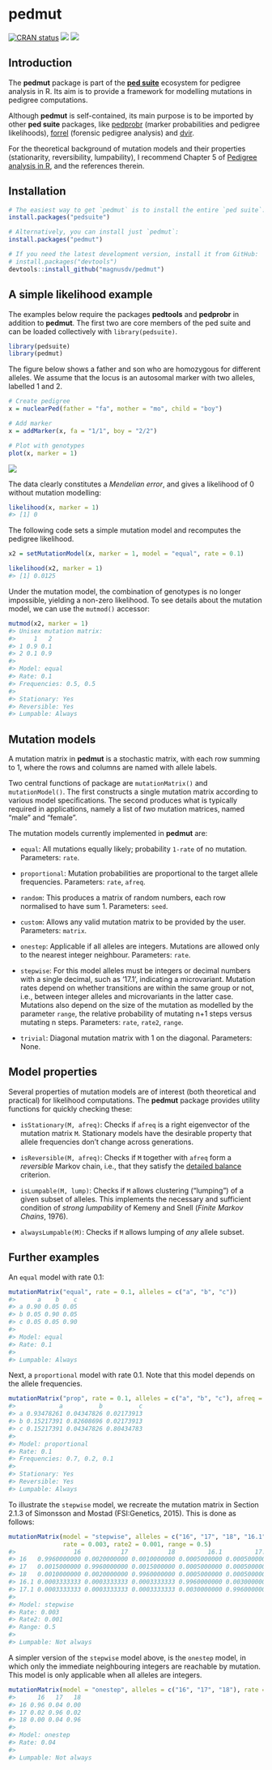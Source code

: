 
<!-- README.md is generated from README.Rmd. Please edit that file -->

# pedmut

<!-- badges: start -->

[![CRAN
status](https://www.r-pkg.org/badges/version/pedmut)](https://CRAN.R-project.org/package=pedmut)
[![](https://cranlogs.r-pkg.org/badges/grand-total/pedmut?color=yellow)](https://cran.r-project.org/package=pedmut)
[![](https://cranlogs.r-pkg.org/badges/last-month/pedmut?color=yellow)](https://cran.r-project.org/package=pedmut)
<!-- badges: end -->

## Introduction

The **pedmut** package is part of the [**ped
suite**](https://magnusdv.github.io/pedsuite/) ecosystem for pedigree
analysis in R. Its aim is to provide a framework for modelling mutations
in pedigree computations.

Although **pedmut** is self-contained, its main purpose is to be
imported by other **ped suite** packages, like
[pedprobr](https://github.com/magnusdv/pedprobr) (marker probabilities
and pedigree likelihoods), [forrel](https://github.com/magnusdv/forrel)
(forensic pedigree analysis) and [dvir](https://github.com/thoree/dvir).

For the theoretical background of mutation models and their properties
(stationarity, reversibility, lumpability), I recommend Chapter 5 of
[Pedigree analysis in
R](https://www.elsevier.com/books/pedigree-analysis-in-r/vigeland/978-0-12-824430-2),
and the references therein.

## Installation

``` r
# The easiest way to get `pedmut` is to install the entire `ped suite`:
install.packages("pedsuite")

# Alternatively, you can install just `pedmut`:
install.packages("pedmut")

# If you need the latest development version, install it from GitHub:
# install.packages("devtools")
devtools::install_github("magnusdv/pedmut")
```

## A simple likelihood example

The examples below require the packages **pedtools** and **pedprobr** in
addition to **pedmut**. The first two are core members of the ped suite
and can be loaded collectively with `library(pedsuite)`.

``` r
library(pedsuite)
library(pedmut)
```

The figure below shows a father and son who are homozygous for different
alleles. We assume that the locus is an autosomal marker with two
alleles, labelled 1 and 2.

``` r
# Create pedigree
x = nuclearPed(father = "fa", mother = "mo", child = "boy")

# Add marker
x = addMarker(x, fa = "1/1", boy = "2/2")

# Plot with genotypes
plot(x, marker = 1)
```

<img src="man/figures/README-ex1-ped-1.png" style="display: block; margin: auto;" />

The data clearly constitutes a *Mendelian error*, and gives a likelihood
of 0 without mutation modelling:

``` r
likelihood(x, marker = 1)
#> [1] 0
```

The following code sets a simple mutation model and recomputes the
pedigree likelihood.

``` r
x2 = setMutationModel(x, marker = 1, model = "equal", rate = 0.1)

likelihood(x2, marker = 1)
#> [1] 0.0125
```

Under the mutation model, the combination of genotypes is no longer
impossible, yielding a non-zero likelihood. To see details about the
mutation model, we can use the `mutmod()` accessor:

``` r
mutmod(x2, marker = 1)
#> Unisex mutation matrix:
#>     1   2
#> 1 0.9 0.1
#> 2 0.1 0.9
#> 
#> Model: equal 
#> Rate: 0.1 
#> Frequencies: 0.5, 0.5 
#> 
#> Stationary: Yes 
#> Reversible: Yes 
#> Lumpable: Always
```

## Mutation models

A mutation matrix in **pedmut** is a stochastic matrix, with each row
summing to 1, where the rows and columns are named with allele labels.

Two central functions of package are `mutationMatrix()` and
`mutationModel()`. The first constructs a single mutation matrix
according to various model specifications. The second produces what is
typically required in applications, namely a list of *two* mutation
matrices, named “male” and “female”.

The mutation models currently implemented in **pedmut** are:

- `equal`: All mutations equally likely; probability `1-rate` of no
  mutation. Parameters: `rate`.

- `proportional`: Mutation probabilities are proportional to the target
  allele frequencies. Parameters: `rate`, `afreq`.

- `random`: This produces a matrix of random numbers, each row
  normalised to have sum 1. Parameters: `seed`.

- `custom`: Allows any valid mutation matrix to be provided by the user.
  Parameters: `matrix`.

- `onestep`: Applicable if all alleles are integers. Mutations are
  allowed only to the nearest integer neighbour. Parameters: `rate`.

- `stepwise`: For this model alleles must be integers or decimal numbers
  with a single decimal, such as ‘17.1’, indicating a microvariant.
  Mutation rates depend on whether transitions are within the same group
  or not, i.e., between integer alleles and microvariants in the latter
  case. Mutations also depend on the size of the mutation as modelled by
  the parameter `range`, the relative probability of mutating n+1 steps
  versus mutating n steps. Parameters: `rate`, `rate2`, `range`.

- `trivial`: Diagonal mutation matrix with 1 on the diagonal.
  Parameters: None.

## Model properties

Several properties of mutation models are of interest (both theoretical
and practical) for likelihood computations. The **pedmut** package
provides utility functions for quickly checking these:

- `isStationary(M, afreq)`: Checks if `afreq` is a right eigenvector of
  the mutation matrix `M`. Stationary models have the desirable property
  that allele frequencies don’t change across generations.

- `isReversible(M, afreq)`: Checks if `M` together with `afreq` form a
  *reversible* Markov chain, i.e., that they satisfy the [detailed
  balance](https://en.wikipedia.org/wiki/Detailed_balance) criterion.

- `isLumpable(M, lump)`: Checks if `M` allows clustering (“lumping”) of
  a given subset of alleles. This implements the necessary and
  sufficient condition of *strong lumpability* of Kemeny and Snell
  (*Finite Markov Chains*, 1976).

- `alwaysLumpable(M)`: Checks if `M` allows lumping of *any* allele
  subset.

## Further examples

An `equal` model with rate 0.1:

``` r
mutationMatrix("equal", rate = 0.1, alleles = c("a", "b", "c"))
#>      a    b    c
#> a 0.90 0.05 0.05
#> b 0.05 0.90 0.05
#> c 0.05 0.05 0.90
#> 
#> Model: equal 
#> Rate: 0.1 
#> 
#> Lumpable: Always
```

Next, a `proportional` model with rate 0.1. Note that this model depends
on the allele frequencies.

``` r
mutationMatrix("prop", rate = 0.1, alleles = c("a", "b", "c"), afreq = c(0.7, 0.2, 0.1))
#>            a          b          c
#> a 0.93478261 0.04347826 0.02173913
#> b 0.15217391 0.82608696 0.02173913
#> c 0.15217391 0.04347826 0.80434783
#> 
#> Model: proportional 
#> Rate: 0.1 
#> Frequencies: 0.7, 0.2, 0.1 
#> 
#> Stationary: Yes 
#> Reversible: Yes 
#> Lumpable: Always
```

To illustrate the `stepwise` model, we recreate the mutation matrix in
Section 2.1.3 of Simonsson and Mostad (FSI:Genetics, 2015). This is done
as follows:

``` r
mutationMatrix(model = "stepwise", alleles = c("16", "17", "18", "16.1", "17.1"),
               rate = 0.003, rate2 = 0.001, range = 0.5)
#>                16           17           18         16.1         17.1
#> 16   0.9960000000 0.0020000000 0.0010000000 0.0005000000 0.0005000000
#> 17   0.0015000000 0.9960000000 0.0015000000 0.0005000000 0.0005000000
#> 18   0.0010000000 0.0020000000 0.9960000000 0.0005000000 0.0005000000
#> 16.1 0.0003333333 0.0003333333 0.0003333333 0.9960000000 0.0030000000
#> 17.1 0.0003333333 0.0003333333 0.0003333333 0.0030000000 0.9960000000
#> 
#> Model: stepwise 
#> Rate: 0.003 
#> Rate2: 0.001 
#> Range: 0.5 
#> 
#> Lumpable: Not always
```

A simpler version of the `stepwise` model above, is the `onestep` model,
in which only the immediate neighbouring integers are reachable by
mutation. This model is only applicable when all alleles are integers.

``` r
mutationMatrix(model = "onestep", alleles = c("16", "17", "18"), rate = 0.04)
#>      16   17   18
#> 16 0.96 0.04 0.00
#> 17 0.02 0.96 0.02
#> 18 0.00 0.04 0.96
#> 
#> Model: onestep 
#> Rate: 0.04 
#> 
#> Lumpable: Not always
```
